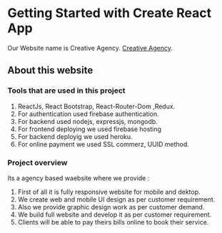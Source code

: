 # Getting Started with Create React App

Our Website name is Creative Agency.
[Creative Agency](https://creative-agency-20caa.web.app/).

## About this website
### Tools that are used in this project
1. ReactJs, React Bootstrap, React-Router-Dom ,Redux.
2. For authentication used firebase authentication.
3. For backend used nodejs, expressjs, mongodb.
4. For frontend deploying we used firebase hosting
5. For backend deployig we used heroku.
6. For online payment we used SSL commerz, UUID method.

### Project overview
Its a agency based waebsite where we provide :
1. First of all it is fully responsive website for mobile and dektop.
2. We create web and mobile UI design as per customer requirement.
3. Also we provide graphic design work as per customer demand.
4. We build full website and develop it as per customer requirement. 
5. Clients will be able to pay theirs bills online to book their service.